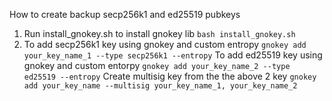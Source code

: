How to create backup secp256k1 and ed25519 pubkeys
1. Run install_gnokey.sh to install gnokey lib 
    ```bash install_gnokey.sh```
2. To add secp256k1 key using gnokey and custom entropy
	```gnokey add your_key_name_1 --type secp256k1 --entropy```
   To add ed25519 key using gnokey and custom entorpy
   	```gnokey add your_key_name_2 --type ed25519 --entropy```
   Create multisig key from the the above 2 key
   	```gnokey add your_key_name --multisig your_key_name_1, your_key_name_2```
